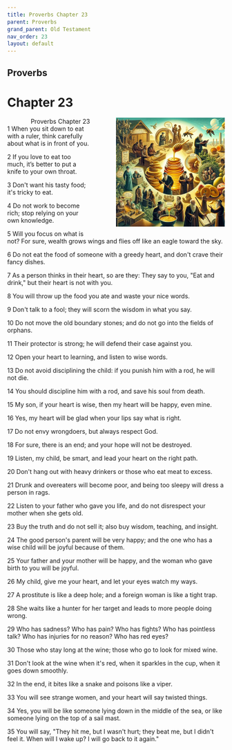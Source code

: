 ```yaml
---
title: Proverbs Chapter 23
parent: Proverbs
grand_parent: Old Testament
nav_order: 23
layout: default
---
```


## Proverbs

# Chapter 23

<div style="clear: both; text-align: right;">
    <div style="max-width: 50%; height: auto; float: right; margin: 0 0 10px 10px; padding-left: 10%;">
        <img src="/assets/Image/Proverbs/500/23.jpg" alt="Proverbs Chapter 23" class="chapter-image">
    </div>
    <figcaption style="font-size: 14px; text-align: right;">Proverbs Chapter 23</figcaption>
</div>
1 When you sit down to eat with a ruler, think carefully about what is in front of you.

2 If you love to eat too much, it’s better to put a knife to your own throat.

3 Don't want his tasty food; it's tricky to eat.

4 Do not work to become rich; stop relying on your own knowledge.

5 Will you focus on what is not? For sure, wealth grows wings and flies off like an eagle toward the sky.

6 Do not eat the food of someone with a greedy heart, and don't crave their fancy dishes.

7 As a person thinks in their heart, so are they: They say to you, "Eat and drink," but their heart is not with you.

8 You will throw up the food you ate and waste your nice words.

9 Don't talk to a fool; they will scorn the wisdom in what you say.

10 Do not move the old boundary stones; and do not go into the fields of orphans.

11 Their protector is strong; he will defend their case against you.

12 Open your heart to learning, and listen to wise words.

13 Do not avoid disciplining the child: if you punish him with a rod, he will not die.

14 You should discipline him with a rod, and save his soul from death.

15 My son, if your heart is wise, then my heart will be happy, even mine.

16 Yes, my heart will be glad when your lips say what is right.

17 Do not envy wrongdoers, but always respect God.

18 For sure, there is an end; and your hope will not be destroyed.

19 Listen, my child, be smart, and lead your heart on the right path.

20 Don't hang out with heavy drinkers or those who eat meat to excess.

21 Drunk and overeaters will become poor, and being too sleepy will dress a person in rags.

22 Listen to your father who gave you life, and do not disrespect your mother when she gets old.

23 Buy the truth and do not sell it; also buy wisdom, teaching, and insight.

24 The good person's parent will be very happy; and the one who has a wise child will be joyful because of them.

25 Your father and your mother will be happy, and the woman who gave birth to you will be joyful.

26 My child, give me your heart, and let your eyes watch my ways.

27 A prostitute is like a deep hole; and a foreign woman is like a tight trap.

28 She waits like a hunter for her target and leads to more people doing wrong.

29 Who has sadness? Who has pain? Who has fights? Who has pointless talk? Who has injuries for no reason? Who has red eyes?

30 Those who stay long at the wine; those who go to look for mixed wine.

31 Don't look at the wine when it's red, when it sparkles in the cup, when it goes down smoothly.

32 In the end, it bites like a snake and poisons like a viper.

33 You will see strange women, and your heart will say twisted things.

34 Yes, you will be like someone lying down in the middle of the sea, or like someone lying on the top of a sail mast.

35 You will say, "They hit me, but I wasn't hurt; they beat me, but I didn't feel it. When will I wake up? I will go back to it again."


